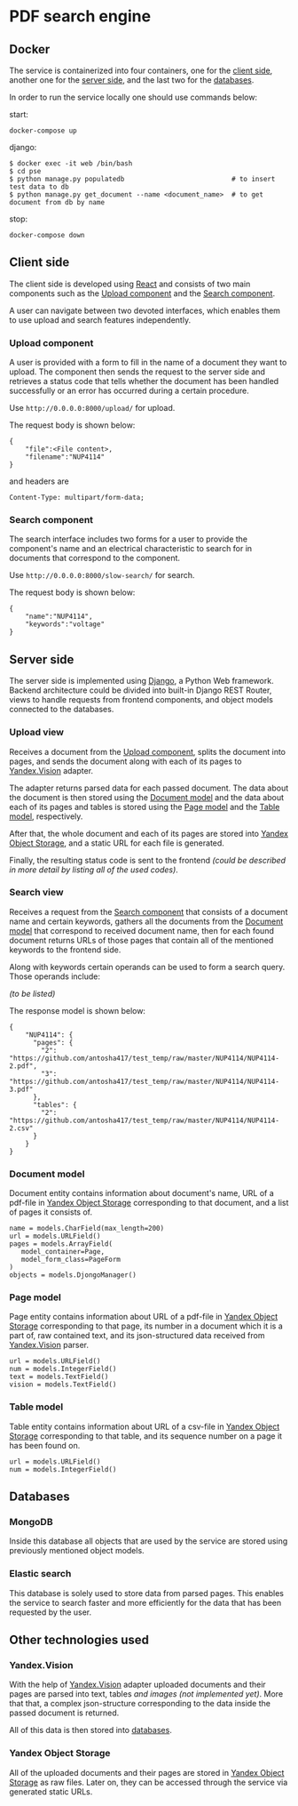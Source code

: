# PDF search engine

## Docker
The service is containerized into four containers, one for the [client side](#client-side), another one for the [server side](#server-side), and the last two for the [databases](#databases).

In order to run the service locally one should use commands below:

start:
```shell script
docker-compose up
```

django:
```shell script
$ docker exec -it web /bin/bash
$ cd pse
$ python manage.py populatedb                           # to insert test data to db
$ python manage.py get_document --name <document_name>  # to get document from db by name
```

stop:
```shell script
docker-compose down
```

## Client side
The client side is developed using [React](https://reactjs.org/ "React.js home page") and consists of two main components such as the [Upload component](#upload-component) and the [Search component](#search-component).

A user can navigate between two devoted interfaces, which enables them to use upload and search features independently.

### Upload component
A user is provided with a form to fill in the name of a document they want to upload. The component then sends the request to the server side and retrieves a status code that tells whether the document has been handled successfully or an error has occurred during a certain procedure.

Use `http://0.0.0.0:8000/upload/` for upload.

The request body is shown below:
```
{
    "file":<File content>,
    "filename":"NUP4114"
}
```

and headers are
```
Content-Type: multipart/form-data;
```

### Search component
The search interface includes two forms for a user to provide the component's name and an electrical characteristic to search for in documents that correspond to the component.

Use `http://0.0.0.0:8000/slow-search/` for search.

The request body is shown below:
```
{
    "name":"NUP4114",
    "keywords":"voltage"
}
```

## Server side
The server side is implemented using [Django](https://www.djangoproject.com/ "Django project home page"), a Python Web framework. Backend architecture could be divided into built-in Django REST Router, views to handle requests from frontend components, and object models connected to the databases.

### Upload view
Receives a document from the [Upload component](#upload-component), splits the document into pages, and sends the document along with each of its pages to [Yandex.Vision](#yandex.vision) adapter.

The adapter returns parsed data for each passed document. The data about the document is then stored using the [Document model](#document-model) and the data about each of its pages and tables is stored using the [Page model](#page-model) and the [Table model](#table-model), respectively.

After that, the whole document and each of its pages are stored into [Yandex Object Storage](#yandex-object-storage), and a static URL for each file is generated.

Finally, the resulting status code is sent to the frontend _(could be described in more detail by listing all of the used codes)_.

### Search view

Receives a request from the [Search component](#search-component) that consists of a document name and certain keywords, gathers all the documents from the [Document model](#document-model) that correspond to received document name, then for each found document returns URLs of those pages that contain all of the mentioned keywords to the frontend side.

Along with keywords certain operands can be used to form a search query. Those operands include:

_(to be listed)_

The response model is shown below:
```
{
    "NUP4114": {
      "pages": {
        "2": "https://github.com/antosha417/test_temp/raw/master/NUP4114/NUP4114-2.pdf",
        "3": "https://github.com/antosha417/test_temp/raw/master/NUP4114/NUP4114-3.pdf"
      },
      "tables": {
        "2": "https://github.com/antosha417/test_temp/raw/master/NUP4114/NUP4114-2.csv"
      }
    }
}
```

### Document model
Document entity contains information about document's name, URL of a pdf-file in [Yandex Object Storage](#yandex-object-storage) corresponding to that document, and a list of pages it consists of.
```
name = models.CharField(max_length=200)
url = models.URLField()
pages = models.ArrayField(
   model_container=Page,
   model_form_class=PageForm
)
objects = models.DjongoManager()
```
### Page model
Page entity contains information about URL of a pdf-file in [Yandex Object Storage](#yandex-object-storage) corresponding to that page, its number in a document which it is a part of, raw contained text, and its json-structured data received from [Yandex.Vision](#yandex.vision) parser.
```
url = models.URLField()
num = models.IntegerField()
text = models.TextField()
vision = models.TextField()
```
### Table model
Table entity contains information about URL of a csv-file in [Yandex Object Storage](#yandex-object-storage) corresponding to that table, and its sequence number on a page it has been found on.
```
url = models.URLField()
num = models.IntegerField()
```
## Databases
### MongoDB
Inside this database all objects that are used by the service are stored using previously mentioned object models.

### Elastic search
This database is solely used to store data from parsed pages. This enables the service to search faster and more efficiently for the data that has been requested by the user.

## Other technologies used
### Yandex.Vision
With the help of [Yandex.Vision](https://cloud.yandex.ru/services/vision "Yandex Vision home page") adapter uploaded documents and their pages are parsed into text, tables _and images (not implemented yet)_. More that that, a complex json-structure corresponding to the data inside the passed document is returned.

All of this data is then stored into [databases](#databases).

### Yandex Object Storage
All of the uploaded documents and their pages are stored in [Yandex Object Storage](https://cloud.yandex.ru/services/storage "Yandex Object Storage home page") as raw files. Later on, they can be accessed through the service via generated static URLs.

